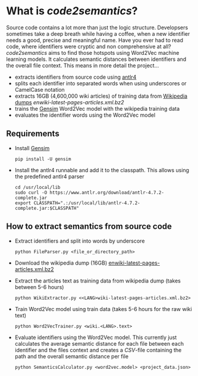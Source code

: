 # What is *code2semantics*?

Source code contains a lot more than just the logic structure. Developsers sometimes take a deep breath while having a coffee, when a new identifier needs a good, precise and meaningful name. Have you ever had to read code, where identifiers were cryptic and non comprehensive at all? *code2semantics* aims to find those hotspots using Word2Vec machine learning models. It calculates semantic distances between identifiers and the overall file context. This means in more detail the project...
- extracts identifiers from source code using [antlr4](https://www.antlr.org)
- splits each identifier into separated words when using underscores or CamelCase notation
- extracts 16GB (4,600,000 wiki articles) of training data from [Wikipedia dumps](https://dumps.wikimedia.org/enwiki/latest/) *enwiki-latest-pages-articles.xml.bz2*
- trains the [Gensim](https://github.com/rare-technologies/gensim) Word2Vec model with the wikipedia training data
- evaluates the identifier words using the Word2Vec model

## Requirements

- Install [Gensim](https://github.com/rare-technologies/gensim)

  `pip install -U gensim`

- Install the antlr4 runnable and add it to the classpath. This allows using the predefined antlr4 parser

  ```
  cd /usr/local/lib
  sudo curl -O https://www.antlr.org/download/antlr-4.7.2-complete.jar
  export CLASSPATH=".:/usr/local/lib/antlr-4.7.2-complete.jar:$CLASSPATH"
  ```

## How to extract semantics from source code

- Extract identifiers and split into words by underscore
  
  `python FileParser.py <file_or_directory_path>`

- Download the wikipedia dump (16GB) [enwiki-latest-pages-articles.xml.bz2](https://dumps.wikimedia.org/enwiki/latest/enwiki-latest-pages-articles.xml.bz2)
- Extract the articles text as training data from wikipedia dump (takes between 5-6 hours)
  
  `python WikiExtractor.py <<LANG>wiki-latest-pages-articles.xml.bz2>`
  
- Train Word2Vec model using train data (takes 5-6 hours for the raw wiki text)
  
  `python Word2VecTrainer.py <wiki.<LANG>.text>`
  
- Evaluate identifiers using the Word2Vec model. This currently just calculates the average semantic distance for each file between each identifier and the files context and creates a *CSV*-file containing the path and the overall semantic distance per file
  
  `python SemanticsCalculator.py <word2vec.model> <project_data.json>`

